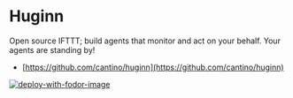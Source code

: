 # Huginn

Open source IFTTT; build agents that monitor and act on your behalf. Your agents are standing by!
 - [https://github.com/cantino/huginn](https://github.com/cantino/huginn)


[![deploy-with-fodor-image](https://fodor.xyz/images/install-shield.svg)](https://fodor.xyz/provision/fodorxyz/huginn)
